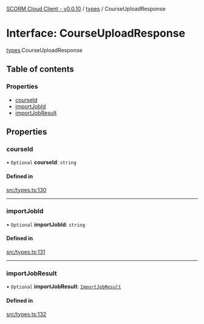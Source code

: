 [SCORM Cloud Client - v0.0.10](../README.md) / [types](../modules/types.md) / CourseUploadResponse

# Interface: CourseUploadResponse

[types](../modules/types.md).CourseUploadResponse

## Table of contents

### Properties

- [courseId](types.CourseUploadResponse.md#courseid)
- [importJobId](types.CourseUploadResponse.md#importjobid)
- [importJobResult](types.CourseUploadResponse.md#importjobresult)

## Properties

### courseId

• `Optional` **courseId**: `string`

#### Defined in

[src/types.ts:130](https://github.com/distributhor/scormcloud-client/blob/e172d5e/src/types.ts#L130)

___

### importJobId

• `Optional` **importJobId**: `string`

#### Defined in

[src/types.ts:131](https://github.com/distributhor/scormcloud-client/blob/e172d5e/src/types.ts#L131)

___

### importJobResult

• `Optional` **importJobResult**: [`ImportJobResult`](types.ImportJobResult.md)

#### Defined in

[src/types.ts:132](https://github.com/distributhor/scormcloud-client/blob/e172d5e/src/types.ts#L132)
